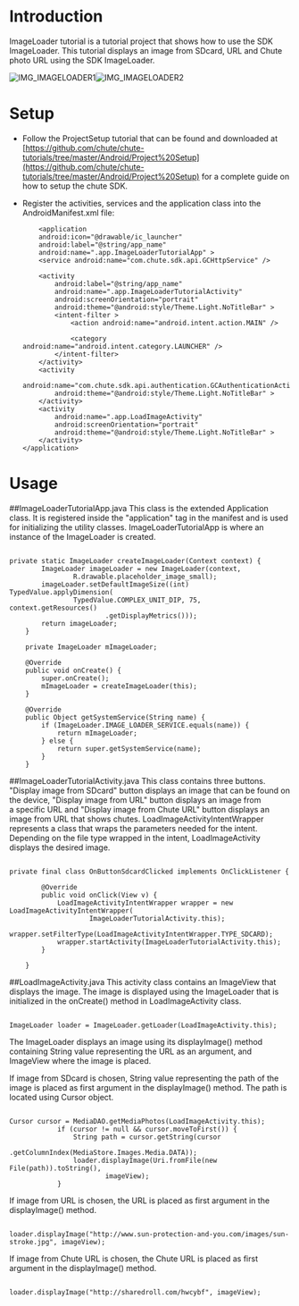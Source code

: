 
Introduction
====

ImageLoader tutorial is a tutorial project that shows how to use the SDK ImageLoader. 
This tutorial displays an image from SDcard, URL and Chute photo URL using the SDK ImageLoader.

![IMG_IMAGELOADER1](https://github.com/chute/chute-tutorials/raw/master/Android/Image%20Loader%20Tutorial/screenshots/IMG_ImageLoader1.png)![IMG_IMAGELOADER2](https://github.com/chute/chute-tutorials/raw/master/Android/Image%20Loader%20Tutorial/screenshots/IMG_ImageLoader2.png)


Setup
====

* Follow the ProjectSetup tutorial that can be found and downloaded at  
  [https://github.com/chute/chute-tutorials/tree/master/Android/Project%20Setup](https://github.com/chute/chute-tutorials/tree/master/Android/Project%20Setup) for a complete guide on how to setup the chute SDK.
  
* Register the activities, services and the application class into the AndroidManifest.xml file:

    ```
        <application
        android:icon="@drawable/ic_launcher"
        android:label="@string/app_name"
        android:name=".app.ImageLoaderTutorialApp" >
        <service android:name="com.chute.sdk.api.GCHttpService" />

        <activity
            android:label="@string/app_name"
            android:name=".app.ImageLoaderTutorialActivity"
            android:screenOrientation="portrait"
            android:theme="@android:style/Theme.Light.NoTitleBar" >
            <intent-filter >
                <action android:name="android.intent.action.MAIN" />

                <category android:name="android.intent.category.LAUNCHER" />
            </intent-filter>
        </activity>
        <activity
            android:name="com.chute.sdk.api.authentication.GCAuthenticationActivity"
            android:theme="@android:style/Theme.Light.NoTitleBar" >
        </activity>
        <activity
            android:name=".app.LoadImageActivity"
            android:screenOrientation="portrait"
            android:theme="@android:style/Theme.Light.NoTitleBar" >
        </activity>
    </application>
    ```


Usage
====

##ImageLoaderTutorialApp.java
This class is the extended Application class. It is registered inside the "application" tag in the manifest and is used for initializing the utility classes.
ImageLoaderTutorialApp is where an instance of the ImageLoader is created. 

<pre><code>
private static ImageLoader createImageLoader(Context context) {
		ImageLoader imageLoader = new ImageLoader(context,
				R.drawable.placeholder_image_small);
		imageLoader.setDefaultImageSize((int) TypedValue.applyDimension(
				TypedValue.COMPLEX_UNIT_DIP, 75, context.getResources()
						.getDisplayMetrics()));
		return imageLoader;
	}

	private ImageLoader mImageLoader;

	@Override
	public void onCreate() {
		super.onCreate();
		mImageLoader = createImageLoader(this);
	}

	@Override
	public Object getSystemService(String name) {
		if (ImageLoader.IMAGE_LOADER_SERVICE.equals(name)) {
			return mImageLoader;
		} else {
			return super.getSystemService(name);
		}
	}
</code></pre>

##ImageLoaderTutorialActivity.java
This class contains three buttons. "Display image from SDcard" button displays an image 
that can be found on the device, "Display image from URL" button displays an image from  
a specific URL and "Display image from Chute URL" button displays an image from URL that
shows chutes.
LoadImageActivityIntentWrapper represents a class that wraps the parameters needed for the intent.
Depending on the file type wrapped in the intent, LoadImageActivity displays the desired image. 
<pre><code>
private final class OnButtonSdcardClicked implements OnClickListener {

		@Override
		public void onClick(View v) {
			LoadImageActivityIntentWrapper wrapper = new LoadImageActivityIntentWrapper(
					ImageLoaderTutorialActivity.this);
			wrapper.setFilterType(LoadImageActivityIntentWrapper.TYPE_SDCARD);
			wrapper.startActivity(ImageLoaderTutorialActivity.this);
		}

	}
</pre></code>	

##LoadImageActivity.java
This activity class contains an ImageView that displays the image. The image is displayed
using the ImageLoader that is initialized in the onCreate() method in LoadImageActivity class.
<pre><code>
ImageLoader loader = ImageLoader.getLoader(LoadImageActivity.this);
</code></pre>

The ImageLoader displays an image using its displayImage() method containing String value representing
the URL as an argument, and ImageView where the image is placed.

If image from SDcard is chosen, String value representing the path of the image is placed as first
argument in the displayImage() method. The path is located using Cursor object.
<pre><code>
Cursor cursor = MediaDAO.getMediaPhotos(LoadImageActivity.this);
			if (cursor != null && cursor.moveToFirst()) {
				String path = cursor.getString(cursor
						.getColumnIndex(MediaStore.Images.Media.DATA));
				loader.displayImage(Uri.fromFile(new File(path)).toString(),
						imageView);
			}
</code></pre>

If image from URL is chosen, the URL is placed as first argument in the displayImage() method.
<pre><code>
loader.displayImage("http://www.sun-protection-and-you.com/images/sun-stroke.jpg", imageView);	
</code></pre>

If image from Chute URL is chosen, the Chute URL is placed as first argument in the displayImage() method.
<pre><code>
loader.displayImage("http://sharedroll.com/hwcybf", imageView);
</code></pre>							 
  